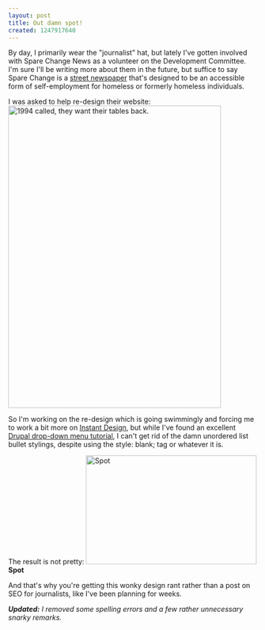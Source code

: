 ```yaml
---
layout: post
title: Out damn spot!
created: 1247917640
---
```

By day, I primarily wear the "journalist" hat, but lately I've gotten involved with Spare Change News as a volunteer on the Development Committee. I'm sure I'll be writing more about them in the future, but suffice to say Spare Change is a <a href="http://en.wikipedia.org/wiki/Street_newspaper">street newspaper</a> that's designed to be an accessible form of self-employment for homeless or formerly homeless individuals.

I was asked to help re-design their website:
<span class="inline inline-center"><a href="http://www.morisy.com/files/images/SpareChangeNews.jpg" onclick="launch_popup(151, 430, 611); return false;" target="_blank"><img src="http://www.morisy.com/files/images/SpareChangeNews.jpg" alt="1994 called, they want their tables back." title="1994 called, they want their tables back."  class="image image-preview " width="430" height="611" /></a></span>


So I'm working on the re-design which is going swimmingly and forcing me to work a bit more on <a href="/instant_makeover_morisycom_redesigned">Instant Design</a>, but while I've found an excellent <a href="http://www.digifuzz.net/archives/2008/06/suckerfish-style-menus-in-drupal-6x/" target="_blank">Drupal drop-down menu tutorial</a>, I can't get rid of the damn unordered list bullet stylings, despite using the style: blank; tag or whatever it is.

The result is not pretty:
<span class="inline inline-center"><img src="http://www.morisy.com/files/images/spot.jpg" alt="Spot" title="Spot"  class="image image-_original " width="345" height="220" /><span class="caption"><strong>Spot</strong></span></span>

And that's why you're getting this wonky design rant rather than a post on SEO for journalists, like I've been planning for weeks.

<p><i><b>Updated:</b> I removed some spelling errors and a few rather unnecessary snarky remarks.</i>

